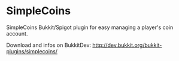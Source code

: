 # SimpleCoins
SimpleCoins Bukkit/Spigot plugin for easy managing a player's coin account.

Download and infos on BukkitDev:
http://dev.bukkit.org/bukkit-plugins/simplecoins/
